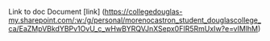Link to doc Document
[link] (https://collegedouglas-my.sharepoint.com/:w:/g/personal/morenocastron_student_douglascollege_ca/EaZMpVBkdYBPv1OvU_c_wHwBYRQVJnXSepx0FIR5RmUxIw?e=vIMlhM)
